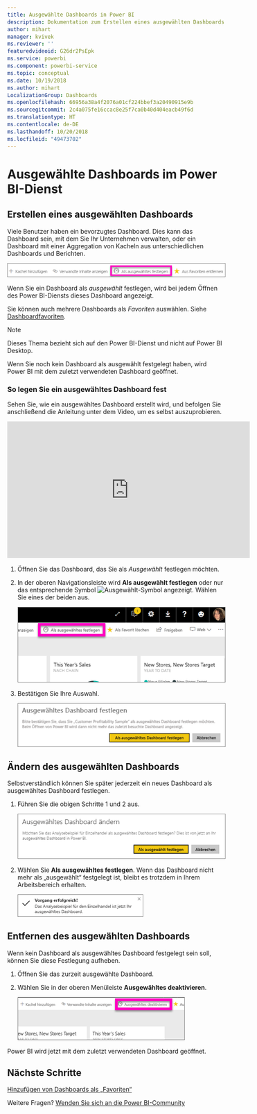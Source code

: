 ```yaml
---
title: Ausgewählte Dashboards in Power BI
description: Dokumentation zum Erstellen eines ausgewählten Dashboards im Power BI-Dienst
author: mihart
manager: kvivek
ms.reviewer: ''
featuredvideoid: G26dr2PsEpk
ms.service: powerbi
ms.component: powerbi-service
ms.topic: conceptual
ms.date: 10/19/2018
ms.author: mihart
LocalizationGroup: Dashboards
ms.openlocfilehash: 66956a38a4f2076a01cf224bbef3a20490915e9b
ms.sourcegitcommit: 2c4a075fe16ccac8e25f7ca0b40d404eacb49f6d
ms.translationtype: HT
ms.contentlocale: de-DE
ms.lasthandoff: 10/20/2018
ms.locfileid: "49473702"
---
```

# <a name="featured-dashboards-in-power-bi-service"></a>Ausgewählte Dashboards im Power BI-Dienst
## <a name="create-a-featured-dashboard"></a>Erstellen eines ausgewählten Dashboards
Viele Benutzer haben ein bevorzugtes Dashboard.  Dies kann das Dashboard sein, mit dem Sie Ihr Unternehmen verwalten, oder ein Dashboard mit einer Aggregation von Kacheln aus unterschiedlichen Dashboards und Berichten.

![Symbol „Als ausgewählt festlegen“](./media/end-user-featured/power-bi-feature-nav.png)

Wenn Sie ein Dashboard als *ausgewählt* festlegen, wird bei jedem Öffnen des Power BI-Diensts dieses Dashboard angezeigt.  

Sie können auch mehrere Dashboards als *Favoriten* auswählen. Siehe [Dashboardfavoriten](end-user-favorite.md).

> [!NOTE] 
>Dieses Thema bezieht sich auf den Power BI-Dienst und nicht auf Power BI Desktop.

Wenn Sie noch kein Dashboard als ausgewählt festgelegt haben, wird Power BI mit dem zuletzt verwendeten Dashboard geöffnet.  

### <a name="to-set-a-dashboard-as-featured"></a>So legen Sie ein **ausgewähltes Dashboard** fest
Sehen Sie, wie ein ausgewähltes Dashboard erstellt wird, und befolgen Sie anschließend die Anleitung unter dem Video, um es selbst auszuprobieren.

<iframe width="560" height="315" src="https://www.youtube.com/embed/G26dr2PsEpk" frameborder="0" allowfullscreen></iframe>



1. Öffnen Sie das Dashboard, das Sie als *Ausgewählt* festlegen möchten. 
2. In der oberen Navigationsleiste wird **Als ausgewählt festlegen** oder nur das entsprechende Symbol ![Ausgewählt-Symbol](./media/end-user-featured/power-bi-featured-icon.png) angezeigt. Wählen Sie eines der beiden aus.
   
    ![Symbol „Als ausgewählt festlegen“](./media/end-user-featured/power-bi-set-as-featured.png)
3. Bestätigen Sie Ihre Auswahl.
   
    ![Ausgewähltes Dashboard festlegen](./media/end-user-featured/power-bi-create-featured.png)

## <a name="change-the-featured-dashboard"></a>Ändern des ausgewählten Dashboards
Selbstverständlich können Sie später jederzeit ein neues Dashboard als ausgewähltes Dashboard festlegen.

1. Führen Sie die obigen Schritte 1 und 2 aus.
   
    ![Fenster „Ausgewähltes Dashboard ändern“](./media/end-user-featured/power-bi-change-feature.png)
2. Wählen Sie **Als ausgewähltes festlegen**. Wenn das Dashboard nicht mehr als „ausgewählt“ festgelegt ist, bleibt es trotzdem in Ihrem Arbeitsbereich erhalten.  
   
    ![Erfolgsmeldung](./media/end-user-featured/power-bi-success.png)

## <a name="remove-the-featured-dashboard"></a>Entfernen des ausgewählten Dashboards
Wenn kein Dashboard als ausgewähltes Dashboard festgelegt sein soll, können Sie diese Festlegung aufheben.

1. Öffnen Sie das zurzeit ausgewählte Dashboard.
2. Wählen Sie in der oberen Menüleiste **Ausgewähltes deaktivieren**.
   
    ![Ausgewähltes löschen](./media/end-user-featured/power-bi-unfeature.png)

Power BI wird jetzt mit dem zuletzt verwendeten Dashboard geöffnet.  

## <a name="next-steps"></a>Nächste Schritte
[Hinzufügen von Dashboards als „Favoriten“](end-user-favorite.md)

Weitere Fragen? [Wenden Sie sich an die Power BI-Community](http://community.powerbi.com/)

